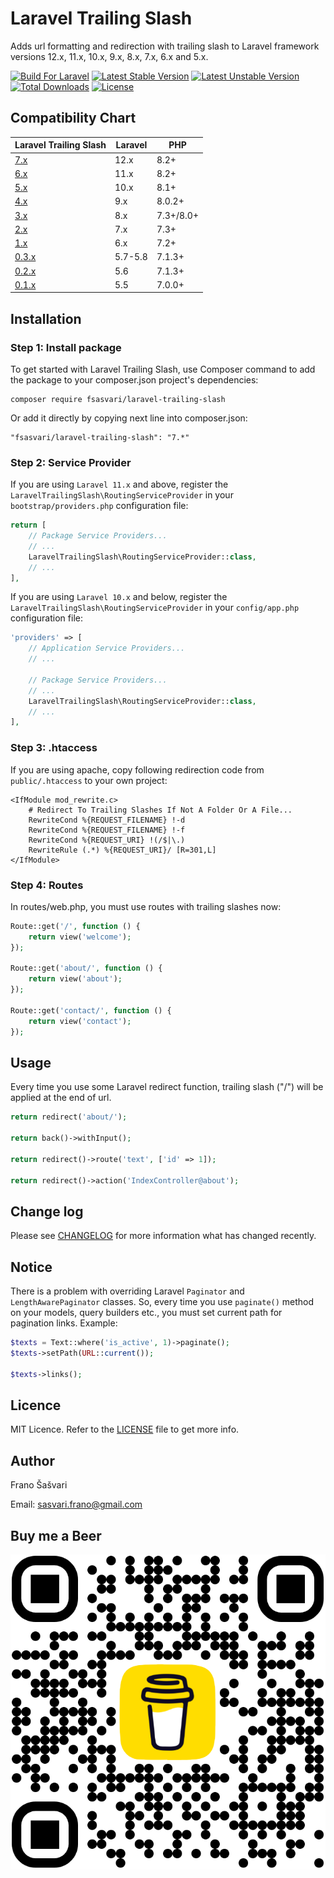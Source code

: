 # Laravel Trailing Slash

Adds url formatting and redirection with trailing slash to Laravel framework versions 12.x, 11.x, 10.x, 9.x, 8.x, 7.x, 6.x and 5.x.

[![Build For Laravel](https://img.shields.io/badge/Built_for-Laravel-orange.svg)](https://styleci.io/repos/79834672)
[![Latest Stable Version](https://poser.pugx.org/fsasvari/laravel-trailing-slash/v/stable)](https://packagist.org/packages/fsasvari/laravel-trailing-slash)
[![Latest Unstable Version](https://poser.pugx.org/fsasvari/laravel-trailing-slash/v/unstable)](https://packagist.org/packages/fsasvari/laravel-trailing-slash)
[![Total Downloads](https://poser.pugx.org/fsasvari/laravel-trailing-slash/downloads)](https://packagist.org/packages/fsasvari/laravel-trailing-slash)
[![License](https://poser.pugx.org/fsasvari/laravel-trailing-slash/license)](https://packagist.org/packages/fsasvari/laravel-trailing-slash)

## Compatibility Chart

| Laravel Trailing Slash                                                | Laravel | PHP       |
|-----------------------------------------------------------------------|---------|-----------|
| [7.x](https://github.com/fsasvari/laravel-trailing-slash/tree/v7.0.0) | 12.x    | 8.2+      |
| [6.x](https://github.com/fsasvari/laravel-trailing-slash/tree/v6.1.1) | 11.x    | 8.2+      |
| [5.x](https://github.com/fsasvari/laravel-trailing-slash/tree/v5.0.0) | 10.x    | 8.1+      |
| [4.x](https://github.com/fsasvari/laravel-trailing-slash/tree/v4.0.0) | 9.x     | 8.0.2+    |
| [3.x](https://github.com/fsasvari/laravel-trailing-slash/tree/v3.0.0) | 8.x     | 7.3+/8.0+ |
| [2.x](https://github.com/fsasvari/laravel-trailing-slash/tree/v2.0.2) | 7.x     | 7.3+      |
| [1.x](https://github.com/fsasvari/laravel-trailing-slash/tree/v1.1.0) | 6.x     | 7.2+      |
| [0.3.x](https://github.com/fsasvari/laravel-trailing-slash/tree/0.3)  | 5.7-5.8 | 7.1.3+    |
| [0.2.x](https://github.com/fsasvari/laravel-trailing-slash/tree/0.2)  | 5.6     | 7.1.3+    |
| [0.1.x](https://github.com/fsasvari/laravel-trailing-slash/tree/0.1)  | 5.5     | 7.0.0+    |

## Installation

### Step 1: Install package

To get started with Laravel Trailing Slash, use Composer command to add the package to your composer.json project's dependencies:

```
composer require fsasvari/laravel-trailing-slash
```

Or add it directly by copying next line into composer.json:

```
"fsasvari/laravel-trailing-slash": "7.*"
```

### Step 2: Service Provider

If you are using `Laravel 11.x` and above, register the `LaravelTrailingSlash\RoutingServiceProvider` in your `bootstrap/providers.php` configuration file:

```php
return [
    // Package Service Providers...
    // ...
    LaravelTrailingSlash\RoutingServiceProvider::class,
    // ...
],
```

If you are using `Laravel 10.x` and below, register the `LaravelTrailingSlash\RoutingServiceProvider` in your `config/app.php` configuration file:

```php
'providers' => [
    // Application Service Providers...
    // ...

    // Package Service Providers...
    // ...
    LaravelTrailingSlash\RoutingServiceProvider::class,
    // ...
],
```

### Step 3: .htaccess

If you are using apache, copy following redirection code from `public/.htaccess` to your own project:

```
<IfModule mod_rewrite.c>
    # Redirect To Trailing Slashes If Not A Folder Or A File...
    RewriteCond %{REQUEST_FILENAME} !-d
    RewriteCond %{REQUEST_FILENAME} !-f
    RewriteCond %{REQUEST_URI} !(/$|\.)
    RewriteRule (.*) %{REQUEST_URI}/ [R=301,L]
</IfModule>
```

### Step 4: Routes

In routes/web.php, you must use routes with trailing slashes now:

```php
Route::get('/', function () {
    return view('welcome');
});

Route::get('about/', function () {
    return view('about');
});

Route::get('contact/', function () {
    return view('contact');
});
```

## Usage

Every time you use some Laravel redirect function, trailing slash ("/") will be applied at the end of url.

```php
return redirect('about/');

return back()->withInput();

return redirect()->route('text', ['id' => 1]);

return redirect()->action('IndexController@about');
```

## Change log

Please see [CHANGELOG](CHANGELOG.md) for more information what has changed recently.

## Notice

There is a problem with overriding Laravel `Paginator` and `LengthAwarePaginator` classes. So, every time you use `paginate()` method on your models, query builders etc., you must set current path for pagination links. Example:

```php
$texts = Text::where('is_active', 1)->paginate();
$texts->setPath(URL::current());

$texts->links();
```

## Licence

MIT Licence. Refer to the [LICENSE](https://github.com/fsasvari/laravel-trailing-slash/blob/main/LICENSE.md) file to get more info.

## Author

Frano Šašvari

Email: sasvari.frano@gmail.com

## Buy me a Beer

[![Buy me a Beer](https://github.com/fsasvari/laravel-trailing-slash/blob/main/bmc_qr.png)](https://buymeacoffee.com/sasvarifras)

